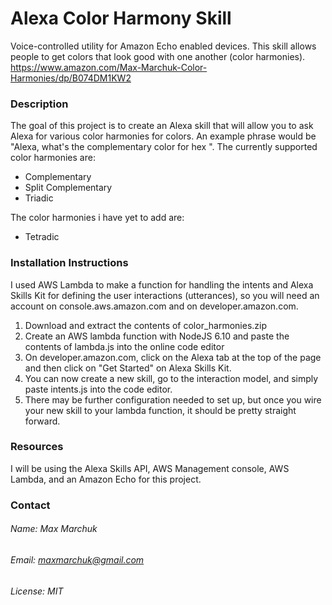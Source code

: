 # Alexa Color Harmony Skill
Voice-controlled utility for Amazon Echo enabled devices. This skill allows people to get colors that look good with one another (color harmonies). 
https://www.amazon.com/Max-Marchuk-Color-Harmonies/dp/B074DM1KW2

### Description 
The goal of this project is to create an Alexa skill that will allow you to ask Alexa for various color harmonies for colors. An example phrase would be "Alexa, what's the complementary color for hex <some hex color code>".
The currently supported color harmonies are:
* Complementary
* Split Complementary
* Triadic

The color harmonies i have yet to add are:
* Tetradic

### Installation Instructions
I used AWS Lambda to make a function for handling the intents and Alexa Skills Kit for defining the user interactions (utterances), so you will need an account on console.aws.amazon.com and on developer.amazon.com. 
1. Download and extract the contents of color_harmonies.zip
2. Create an AWS lambda function with NodeJS 6.10 and paste the contents of lambda.js into the online code editor
3. On developer.amazon.com, click on the Alexa tab at the top of the page and then click on "Get Started" on Alexa Skills Kit.
4. You can now create a new skill, go to the interaction model, and simply paste intents.js into the code editor.
5. There may be further configuration needed to set up, but once you wire your new skill to your lambda function, it should be pretty straight forward.

### Resources
I will be using the Alexa Skills API, AWS Management console, AWS Lambda, and an Amazon Echo for this project. 

### Contact
###### Name: Max Marchuk
###### Email: maxmarchuk@gmail.com
###### License: MIT

